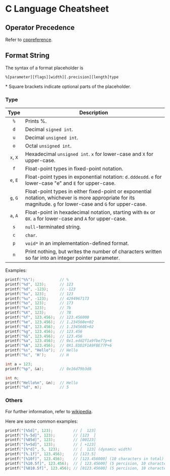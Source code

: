 # C Language Cheatsheet

## Operator Precedence

Refer to [cppreference](https://en.cppreference.com/w/c/language/operator_precedence).

## Format String

The syntax of a format placeholder is

```
%[parameter][flags][width][.precision][length]type
```

\* Square brackets indicate optional parts of the placeholder.

### Type

| Type | Description |
| :--: | -- |
| `%` | Prints %. |
| `d` | Decimal `signed int`. |
| `u` | Decimal `unsigned int`. |
| `o` | Octal `unsigned int`. |
| `x`, `X` | Hexadecimal `unsigned int`. `x` for lower-case and `X` for upper-case. |
| `f` | Float-point types in fixed-point notation. |
| `e`, `E` | Float-point types in exponential notation: `d.ddde±dd`. `e` for lower-case "e" and `E` for upper-case. |
| `g`, `G` | Float-point types in either fixed-point or exponential notation, whichever is more appropriate for its magnitude. `g` for lower-case and `G` for upper-case. |
| `a`, `A` | Float-point in hexadecimal notation, starting with `0x` or `0X`. `a` for lower-case and `A` for upper-case. |
| `s` | `null`-terminated string. |
| `c` | `char`. |
| `p` | `void*` in an implementation-defined format. |
| `n` | Print nothing, but writes the number of characters written so far into an integer pointer parameter. |

Examples:

```c
printf("%%");           // %
printf("%d", 123);      // 123
printf("%d", -123);     // -123
printf("%u", 123);      // 123
printf("%u", -123);     // 4294967173
printf("%o", 123);      // 173
printf("%x", 123);      // 7b
printf("%X", 123);      // 7B
printf("%f", 123.456);  // 123.456000
printf("%e", 123.456);  // 1.234560e+02
printf("%E", 123.456);  // 1.234560E+02
printf("%g", 123.456);  // 123.456
printf("%G", 123.456);  // 123.456
printf("%a", 123.456);  // 0x1.edd2f1a9fbe77p+6
printf("%A", 123.456);  // 0X1.EDD2F1A9FBE77P+6
printf("%s", "Hello");  // Hello
printf("%c", 'H');      // H

int a = 123;
printf("%p", &a);       // 0x16d79b3d8

int n;
printf("Hello%n", &n);  // Hello
printf("%d", n);        // 5
```

### Others

For further information, refer to [wikipedia](https://en.wikipedia.org/wiki/Printf).

Here are some common examples:

```c
printf("[%5d]", 123);         // [  123]
printf("[%-5d]", 123);        // [123  ]
printf("[%05d]", 123);        // [00123]
printf("[%+5d]", 123);        // [ +123]
printf("[%*d]", 5, 123);      // [  123] (dynamic width)
printf("[%.1f]", 123.456);    // [123.5]
printf("[%10f]", 123.456);    // [123.456000] (10 characters in total)
printf("[%10.5f]", 123.456);  // [ 123.45600] (5 percision, 10 characters)
printf("[%010.5f]", 123.456); // [0123.45600] (5 percision, 10 characters)
```